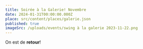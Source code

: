 ```yaml
---
title: Soirée à la Galerie! Novembre
date: 2024-01-31T00:00:00.000Z
place: src/content/places/galerie.json
published: true
imageSrc: /uploads/events/swing à la galerie 2023-11-22.png
---
```


On est de **retour**!

